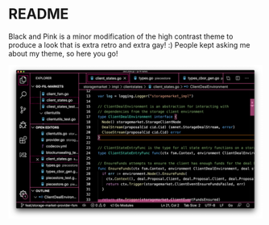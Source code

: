 # README

Black and Pink is a minor modification of the high contrast theme to produce a look that is extra retro and extra gay! :) People kept asking me about my theme,
so here you go!

![theme capture](./capture.png)